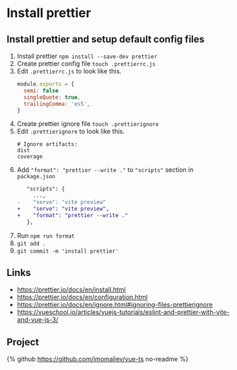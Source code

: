 # Install prettier

## Install prettier and setup default config files

1. Install prettier `npm install --save-dev prettier`
1. Create prettier config file `touch .prettierrc.js`
1. Edit `.prettierrc.js` to look like this.
    ```javascript
    module.exports = {
      semi: false
      singleQuote: true,
      trailingComma: 'es5',
    }
    ```
1. Create prettier ignore file `touch .prettierignore`
1. Edit `.prettierignore` to look like this.
    ```gitignore
    # Ignore artifacts:
    dist
    coverage
    ```
1. Add `"format": "prettier --write ."` to `"scripts"` section in `package.json`
    ```diff
       "scripts": {
         ...,
    -    "serve": "vite preview"
    +    "serve": "vite preview",
    +    "format": "prettier --write ."
       },
    ```
1. Run `npm run format`
1. `git add .`
1. `git commit -m 'install prettier'`

## Links

-   https://prettier.io/docs/en/install.html
-   https://prettier.io/docs/en/configuration.html
-   https://prettier.io/docs/en/ignore.html#ignoring-files-prettierignore
-   https://vueschool.io/articles/vuejs-tutorials/eslint-and-prettier-with-vite-and-vue-js-3/

## Project

{% github https://github.com/imomaliev/vue-ts no-readme %}
